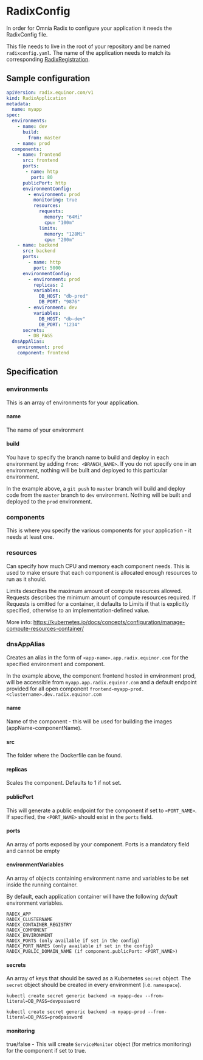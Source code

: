 # RadixConfig

In order for Omnia Radix to configure your application it needs the RadixConfig file. 

This file needs to live in the root of your repository and be named `radixconfig.yaml`.
The name of the application needs to match its corresponding [RadixRegistration](radixregistration.md).

## Sample configuration

```yaml
apiVersion: radix.equinor.com/v1
kind: RadixApplication
metadata:
  name: myapp
spec:
  environments:
    - name: dev
      build:
        from: master
    - name: prod
  components:
    - name: frontend
      src: frontend
      ports:
       - name: http
         port: 80
      publicPort: http
      environmentConfig:
        - environment: prod
          monitoring: true
          resources:
            requests:
              memory: "64Mi"
              cpu: "100m"
            limits:
              memory: "128Mi"
              cpu: "200m"
    - name: backend
      src: backend
      ports:
        - name: http
          port: 5000
      environmentConfig:
        - environment: prod
          replicas: 2
          variables:
            DB_HOST: "db-prod"
            DB_PORT: "9876"
        - environment: dev
          variables:
            DB_HOST: "db-dev"
            DB_PORT: "1234"
      secrets:
        - DB_PASS
  dnsAppAlias:
    environment: prod
    component: frontend
```

## Specification

### environments

This is an array of environments for your application. 

#### name

The name of your environment

#### build

You have to specify the branch name to build and deploy in each environment by adding `from: <BRANCH_NAME>`. If you do not specify one in an environment, nothing will be built and deployed to this particular environment.

In the example above, a `git push` to `master` branch will build and deploy code from the `master` branch to `dev` environment. Nothing will be built and deployed to the `prod` environment.

### components

This is where you specify the various components for your application - it needs at least one.

### resources

Can specify how much CPU and memory each component needs. This is used to make ensure that each component is allocated enough resources to run as it should.

Limits describes the maximum amount of compute resources allowed.
Requests describes the minimum amount of compute resources required. If Requests is omitted for a container, it defaults to Limits if that is explicitly specified, otherwise to an implementation-defined value.

More info: https://kubernetes.io/docs/concepts/configuration/manage-compute-resources-container/

### dnsAppAlias

Creates an alias in the form of `<app-name>.app.radix.equinor.com` for the specified environment and component. 

In the example above, the component frontend hosted in environment prod, will be accessible from `myapp.app.radix.equinor.com` and a default endpoint provided for all open component `frontend-myapp-prod.<clustername>.dev.radix.equinor.com`

#### name

Name of the component - this will be used for building the images (appName-componentName).

#### src

The folder where the Dockerfile can be found.

#### replicas

Scales the component. Defaults to 1 if not set.

#### publicPort

This will generate a public endpoint for the component if set to `<PORT_NAME>`. If specified, the `<PORT_NAME>` should exist in the `ports` field.

#### ports

An array of ports exposed by your component. Ports is a mandatory field and cannot be empty

#### environmentVariables

An array of objects containing environment name and variables to be set inside the running container.

By default, each application container will have the following _default_ environment variables.

```
RADIX_APP
RADIX_CLUSTERNAME
RADIX_CONTAINER_REGISTRY
RADIX_COMPONENT
RADIX_ENVIRONMENT
RADIX_PORTS (only available if set in the config)
RADIX_PORT_NAMES (only available if set in the config)
RADIX_PUBLIC_DOMAIN_NAME (if component.publicPort: <PORT_NAME>)
```

#### secrets

An array of keys that should be saved as a Kubernetes `secret` object. The `secret` object should be created in every environment (i.e. `namespace`).

```
kubectl create secret generic backend -n myapp-dev --from-literal=DB_PASS=devpassword

kubectl create secret generic backend -n myapp-prod --from-literal=DB_PASS=prodpassword
```

#### monitoring

true/false - This will create `ServiceMonitor` object (for metrics monitoring) for the component if set to true.